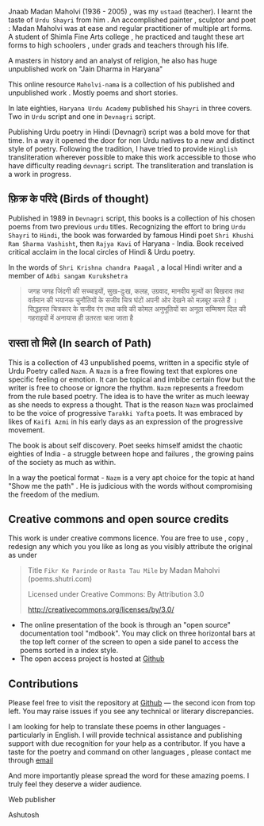 Jnaab Madan Maholvi (1936 - 2005) , was my `ustaad` (teacher). I learnt the taste of `Urdu Shayri` from him . An accomplished painter , sculptor and poet : Madan Maholvi was at ease and regular practitioner of multiple art forms. A student of Shimla Fine Arts college , he practiced and taught these art forms to high schoolers , under grads and teachers through his life.

A masters in history and an analyst of religion, he also has huge unpublished work on "Jain Dharma in Haryana"

This online resource `Maholvi-nama` is a collection of his published and unpublished work . Mostly poems and short stories.

In late eighties, `Haryana Urdu Academy` published his `Shayri` in three covers. Two in `Urdu` script and one in `Devnagri` script. 

Publishing Urdu poetry in Hindi (Devnagri) script was a bold move for that time. In a way it opened the door for non Urdu natives to a new and distinct style of poetry. Following the tradition, I have tried to provide `Hinglish` transliteration wherever possible to make this work accessible to those who have difficulty reading `devnagri` script. The transliteration and translation is a work in progress.

## फ़िक्र के परिंदे (Birds of thought)

Published in 1989 in `Devnagri` script, this books is a collection of his chosen poems from two previous `urdu` titles. Recognizing the effort to bring `Urdu Shayri` to `Hindi`, the book was forwarded by famous Hindi poet `Shri Khushi Ram Sharma Vashisht`, then `Rajya Kavi` of Haryana - India. Book received critical acclaim in the local circles of Hindi & Urdu poetry. 

In the words of `Shri Krishna chandra Paagal` , a local Hindi writer and a member of `Adbi sangam Kurukshetra`

> जगह जगह जिंदगी की सच्चाइयों, सुख-दुःख, कलह, उग्रवाद, मानवीय मूल्यों का बिखराव तथा वर्तमान की भयानक चुनौतियों के सजीव चित्र घंटों अपनी ओर देखने को मज़बूर करते हैं । सिद्धहस्त चित्रकार के सजीव रंग तथा कवि की कोमल अनुभूतियों का अनूठा सम्मिश्रण दिल की गहराइयों में अनायास ही उतरता चला जाता है

## रास्ता तो मिले (In search of Path)

This is a collection of 43 unpublished poems, written in a specific style of Urdu Poetry called `Nazm`. A `Nazm` is a free flowing text that explores one specific feeling or emotion. It can be topical and imbibe certain flow but the writer is free to choose or ignore the rhythm. `Nazm` represents a freedom from the rule based poetry. The idea is to have the writer as much leeway as she needs to express a thought. That is the reason `Nazm` was proclaimed to be the voice of progressive `Tarakki Yafta` poets. It was embraced by likes of `Kaifi Azmi` in his early days as an expression of the progressive movement.

The book is about self discovery. Poet seeks himself amidst the chaotic eighties of India - a struggle between hope and failures , the growing pains of the society as much as within.

In a way the poetical format - `Nazm` is a very apt choice for the topic at hand "Show me the path" . He is judicious with the words without compromising the freedom of the medium.

## Creative commons and open source credits
This work is under creative commons licence. You are free to use , copy , redesign any which you you like as long as you visibly attribute the original as under

> Title  `Fikr Ke Parinde` or `Rasta Tau Mile` by  Madan Maholvi (poems.shutri.com)
>
> Licensed under Creative Commons: By Attribution 3.0
>
> http://creativecommons.org/licenses/by/3.0/
>

- The online presentation of the book is through an "open source" documentation tool "mdbook". You may click on three horizontal bars at the top left corner of the screen to open a side panel to access the poems sorted in a index style.
- The open access project is hosted at [Github](https://github.com/ashutoshmjain/rtm)

## Contributions

Please feel free to visit the repository at  [Github](https://github.com/ashutoshmjain/rtm) — the second icon from top left. You may raise issues if you see any technical or literary discrepancies. 

I am looking for help to translate these poems in other languages - particularly in English. I will provide technical assistance and publishing support with due recognition for your help as a contributor.  If you have a taste for the poetry and command on other languages , please contact me through [email](mailto:amj@shutri.com)

And more importantly please spread the word for these amazing poems. I truly feel they deserve a wider audience. 

Web publisher

Ashutosh
